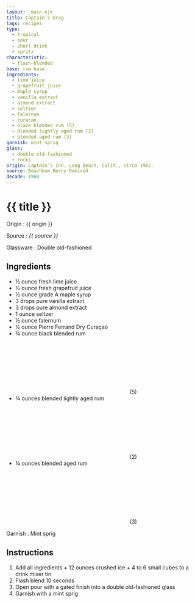 ```yaml
---
layout: _main.njk
title: Captain’s Grog
tags: recipes
type:
  - tropical
  - sour
  - short drink
  - spritz
characteristic:
  - flash-blended
base: rum base
ingredients:
  - lime juice
  - grapefruit juice
  - maple syrup
  - vanilla extract
  - almond extract
  - seltzer
  - falernum
  - curacao
  - black blended rum (5)
  - blended lightly aged rum (2)
  - blended aged rum (3)
garnish: mint sprig
glass:
  - double old-fashioned
  - rocks
origin: Captain’s Inn, Long Beach, Calif., circa 1962.
source: Beachbum Berry Remixed
decade: 1960
---
```

<!-- markdownlint-disable MD025 -->
# {{ title }}
<!-- markdownlint-disable MD025 -->

Origin
  : {{ origin }}

Source
  : <cite>{{ source }}</cite>

Glassware
  : Double old-fashioned

## Ingredients

* &frac12; ounce fresh lime juice
* &frac12; ounce fresh grapefruit juice
* &frac12; ounce grade A maple syrup
* 3 drops pure vanilla extract
* 3 drops pure almond extract
* 1 ounce seltzer
* &frac12; ounce falernum
* &frac12; ounce Pierre Ferrand Dry Curaçao
* &frac34; ounce black blended rum<icon-l space="1em"><span class="with-icon"><svg class="icon"><use href="/assets/images/icons/circle-5.svg#circle-5"></use></svg><span class="sr-only">(5)</span></span></icon-l>
* &frac34; ounces blended lightly aged rum<icon-l space="1em"><span class="with-icon"><svg class="icon"><use href="/assets/images/icons/circle-2.svg#circle-2"></use></svg><span class="sr-only">(2)</span></span></icon-l>
* &frac34; ounces blended aged rum<icon-l space="1em"><span class="with-icon"><svg class="icon"><use href="/assets/images/icons/circle-3.svg#circle-3"></use></svg><span class="sr-only">(3)</span></span></icon-l>

Garnish
  : Mint sprig

## Instructions

1. Add all ingredients + 12 ounces crushed ice + 4 to 6 small cubes to a drink mixer tin
2. Flash blend 10 seconds
3. Open pour with a gated finish into a double old-fashioned glass
4. Garnish with a mint sprig
